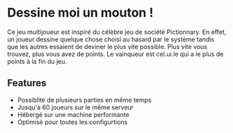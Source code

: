 # Dessine moi un mouton !
Ce jeu multijoueur est inspiré du célèbre jeu de société Pictionnary. En effet, un joueur dessine quelque chose choisi au hasard par le système tandis que les autres essaient de deviner le plus vite possible. Plus vite vous trouvez, plus vous avez de points. Le vainqueur est cel.ui.le qui a le plus de points à la fin du jeu.

## Features

 - Possiblité de plusieurs parties en même temps
 - Jusqu'à 60 joueurs sur le même serveur
 - Hébergé sur une machine performante
 - Optimisé pour toutes les configurtions 

